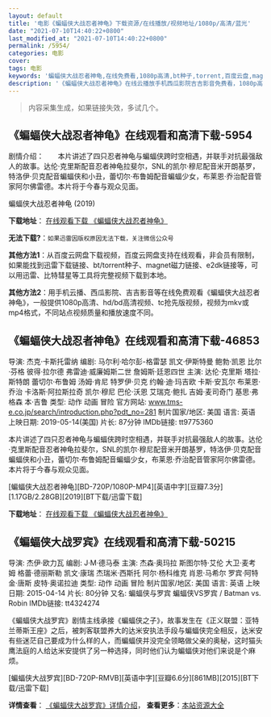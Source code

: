 ```yaml
---
layout: default
title: '电影《蝙蝠侠大战忍者神龟》下载资源/在线播放/视频地址/1080p/高清/蓝光'
date: "2021-07-10T14:40:22+0800"
last_modified_at: "2021-07-10T14:40:22+0800"
permalink: /5954/
categories: 电影
cover:
tags: 电影
keywords: '蝙蝠侠大战忍者神龟,在线免费看,1080p高清,bt种子,torrent,百度云盘,magnet,磁力链,迅雷下载资源'
description: '《蝙蝠侠大战忍者神龟》在线云播放手机西瓜影院吉吉影音免费看，1080p高清bd/hd未删减完整版和tc抢先枪版，mkv/mp4格式，附带bt/torrent种子、magnet/磁力链、百度云盘、网盘资源迅雷下载链接'
---
```


>内容采集生成，如果链接失效，多试几个。


## 《蝙蝠侠大战忍者神龟》在线观看和高清下载-5954

剧情介绍：　　本片讲述了四只忍者神龟与蝙蝠侠跨时空相遇，并联手对抗最强敌人的故事。达伦·克里斯配音忍者神龟拉斐尔，SNL的凯尔·穆尼配音米开朗基罗，特洛伊·贝克配音蝙蝠侠和小丑，蕾切尔·布鲁姆配音蝙蝠少女，布莱恩·乔治配音管家阿尔佛雷德。本片将于今春与观众见面。


蝙蝠侠大战忍者神龟 (2019)

**下载地址**： [在线观看下载 《蝙蝠侠大战忍者神龟》](https://www.btbtdy.me/btdy/dy15555.html) 


**无法下载?**：`如果迅雷因版权原因无法下载，关注微信公众号 `

**其他方法1**：从百度云网盘下载视频，百度云网盘支持在线观看，非会员有限制，如果能找到迅雷下载链接、bt/torrent种子、magnet磁力链接、e2dk链接等，可以用迅雷、比特彗星等工具将完整视频下载到本地。

**其他方法2**：用手机云播、西瓜影院、吉吉影音等在线免费观看《蝙蝠侠大战忍者神龟》，一般提供1080p高清、hd/bd高清视频、tc抢先版视频，视频为mkv或mp4格式，不同站点视频质量和播放速度不同。


## 《蝙蝠侠大战忍者神龟》在线观看和高清下载-46853

导演: 杰克·卡斯托雷纳 编剧: 马尔利·哈尔彭-格雷瑟 凯文·伊斯特曼 鲍勃·凯恩 比尔·芬格 彼得·拉尔德 弗雷迪·威廉姆斯二世 詹姆斯·廷恩四世 主演: 达伦·克里斯 塔拉·斯特朗 蕾切尔·布鲁姆 汤姆·肯尼 特罗伊·贝克 约翰·迪·玛吉欧 卡斯·安瓦尔 布莱恩·乔治 卡洛斯·阿拉斯拉奇 凯尔·穆尼 巴伦·沃恩 艾瑞克·鲍扎 吉姆·麦司奇门 基思·弗格森 本·吉鲁 类型: 动作 动画 冒险 官方网站: www.tms-e.co.jp/search/introduction.php?pdt_no=281 制片国家/地区: 美国 语言: 英语 上映日期: 2019-05-14(美国) 片长: 87分钟 IMDb链接: tt9775360

本片讲述了四只忍者神龟与蝙蝠侠跨时空相遇，并联手对抗最强敌人的故事。达伦·克里斯配音忍者神龟拉斐尔，SNL的凯尔·穆尼配音米开朗基罗，特洛伊·贝克配音蝙蝠侠和小丑，蕾切尔·布鲁姆配音蝙蝠少女，布莱恩·乔治配音管家阿尔佛雷德。本片将于今春与观众见面。


[蝙蝠侠大战忍者神龟][BD-720P/1080P-MP4][英语中字][豆瓣7.3分][1.17GB/2.28GB][2019][BT下载/迅雷下载]

**下载地址**： [在线观看下载 《蝙蝠侠大战忍者神龟》](https://www.btdx8.com/torrent/bfxdzrzsg_2019.html) 


## 《蝙蝠侠大战罗宾》在线观看和高清下载-50215

导演: 杰伊·欧力瓦 编剧: J·M·德马泰 主演: 杰森·奥玛拉 斯图尔特·艾伦 大卫·麦考姆 格蕾·德丽斯勒 凯文·康瑞 杰瑞米·西斯托 阿尔·杨科维克 肖恩·马希尔 罗宾·阿特金·唐斯 皮特·奥诺拉迪 类型: 动作 动画 冒险 制片国家/地区: 美国 语言: 英语 上映日期: 2015-04-14 片长: 80分钟 又名: 蝙蝠侠与罗宾 蝙蝠侠VS罗宾 / Batman vs. Robin IMDb链接: tt4324274

《蝙蝠侠大战罗宾》剧情主线承接《蝙蝠侠之子》，故事发生在《正义联盟：亚特兰蒂斯王座》之后，被刺客联盟养大的达米安执法手段与蝙蝠侠完全相反，达米安有些迷茫自己要成为什么样的人，而蝙蝠侠并没完全领略做父亲的奥秘，这时猫头鹰法庭的人给达米安提供了另一种选择，同时他们认为蝙蝠侠对他们来说是个麻烦。


[蝙蝠侠大战罗宾][BD-720P-RMVB][英语中字][豆瓣6.6分][861MB][2015][BT下载/迅雷下载]

**详情查看**： [《蝙蝠侠大战罗宾》详情介绍](/movie/50215/)， **查看更多**：[本站资源大全](/movie/t/all/)


